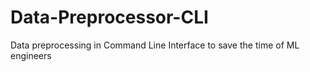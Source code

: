 # Data-Preprocessor-CLI

Data preprocessing in Command Line Interface to save the time of ML engineers
